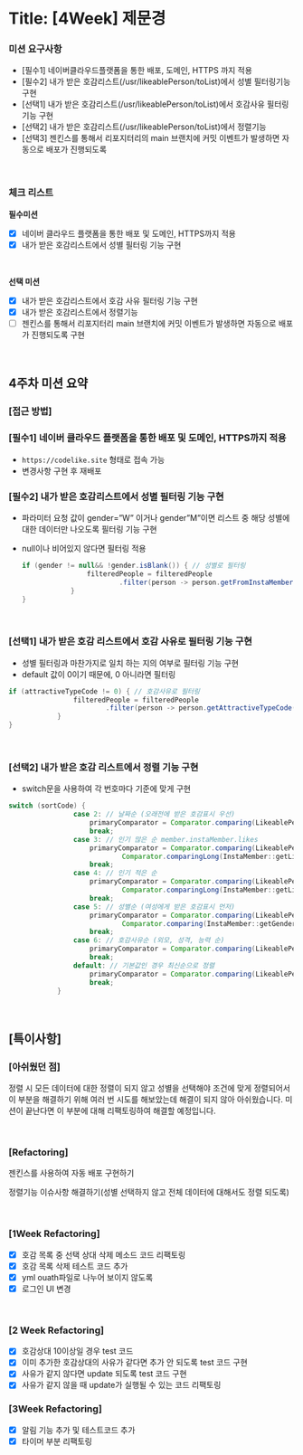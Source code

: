 # Title: [4Week] 제문경

### 미션 요구사항

- [필수1] 네이버클라우드플랫폼을 통한 배포, 도메인, HTTPS 까지 적용
- [필수2] 내가 받은 호감리스트(/usr/likeablePerson/toList)에서 성별 필터링기능 구현
- [선택1] 내가 받은 호감리스트(/usr/likeablePerson/toList)에서 호감사유 필터링기능 구현
- [선택2] 내가 받은 호감리스트(/usr/likeablePerson/toList)에서 정렬기능
- [선택3] 젠킨스를 통해서 리포지터리의 main 브랜치에 커밋 이벤트가 발생하면 자동으로 배포가 진행되도록

<br>

### 체크 리스트

**필수미션**

- [x]  네이버 클라우드 플랫폼을 통한 배포 및 도메인, HTTPS까지 적용
- [x]  내가 받은 호감리스트에서 성별 필터링 기능 구현

<br>

**선택 미션**

- [x]  내가 받은 호감리스트에서 호감 사유 필터링 기능 구현
- [x]  내가 받은 호감리스트에서 정렬기능
- [ ]  젠킨스를 통해서 리포지터리 main 브랜치에 커밋 이벤트가 발생하면 자동으로 배포가 진행되도록 구현

<br>

## 4주차 미션 요약
### **[접근 방법]**

### [필수1] 네이버 클라우드 플랫폼을 통한 배포 및 도메인, HTTPS까지 적용

- `https://codelike.site` 형태로 접속 가능
- 변경사항 구현 후 재배포
  <br>

### [필수2] 내가 받은 호감리스트에서 성별 필터링 기능 구현

- 파라미터 요청 값이 gender=”W” 이거나 gender”M”이면 리스트 중 해당 성별에 대한 데이터만 나오도록 필터링 기능 구현
- null이나 비어있지 않다면 필터링 적용

    ```java
    if (gender != null&& !gender.isBlank()) { // 성별로 필터링
                    filteredPeople = filteredPeople
                            .filter(person -> person.getFromInstaMember().getGender().equals(gender));
                }
    }
    ```

<br>

### [선택1] 내가 받은 호감 리스트에서 호감 사유로 필터링 기능 구현

- 성별 필터링과 마찬가지로 일치 하는 지의 여부로 필터링 기능 구현
- default 값이 0이기 때문에, 0 아니라면 필터링

```java
if (attractiveTypeCode != 0) { // 호감사유로 필터링
                filteredPeople = filteredPeople
                        .filter(person -> person.getAttractiveTypeCode() == attractiveTypeCode);
            }
}
```
<br>

### [선택2] 내가 받은 호감 리스트에서 정렬 기능 구현

- switch문을 사용하여 각 번호마다 기준에 맞게 구현

```java
switch (sortCode) {
                case 2: // 날짜순 (오래전에 받은 호감표시 우선)
                    primaryComparator = Comparator.comparing(LikeablePerson::getCreateDate);
                    break;
                case 3: // 인기 많은 순 member.instaMember.likes
                    primaryComparator = Comparator.comparing(LikeablePerson::getFromInstaMember,
                            Comparator.comparingLong(InstaMember::getLikes).reversed());
                    break;
                case 4: // 인기 적은 순
                    primaryComparator = Comparator.comparing(LikeablePerson::getFromInstaMember,
                            Comparator.comparingLong(InstaMember::getLikes));
                    break;
                case 5: // 성별순 (여성에게 받은 호감표시 먼저)
                    primaryComparator = Comparator.comparing(LikeablePerson::getFromInstaMember,
                            Comparator.comparing(InstaMember::getGender)).reversed();
                    break;
                case 6: // 호감사유순 (외모, 성격, 능력 순)
                    primaryComparator = Comparator.comparing(LikeablePerson::getAttractiveTypeCode);
                    break;
                default: // 기본값인 경우 최신순으로 정렬
                    primaryComparator = Comparator.comparing(LikeablePerson::getCreateDate).reversed();
                    break;
            }
```


<br>

## **[특이사항]**

### [아쉬웠던 점]

정렬 시 모든 데이터에 대한 정렬이 되지 않고 성별을 선택해야 조건에 맞게 정렬되어서 이 부분을 해결하기 위해 여러 번 시도를 해보았는데 해결이 되지 않아 아쉬웠습니다.  미션이 끝난다면 이 부분에 대해 리팩토링하여 해결할 예정입니다.

<br>

### [Refactoring]

젠킨스를 사용하여 자동 배포 구현하기

정렬기능 이슈사항 해결하기(성별 선택하지 않고 전체 데이터에 대해서도 정렬 되도록)

<br>

### [1Week Refactoring]

- [x]  호감 목록 중 선택 상대 삭제 메소드 코드 리팩토링
- [x]  호감 목록 삭제 테스트 코드 추가
- [x]  yml ouath파일로 나누어 보이지 않도록
- [x]  로그인 UI 변경

<br>

### [2 Week Refactoring]

- [x]  호감상대 10이상일 경우 test 코드
- [x]  이미 추가한 호감상대의 사유가 같다면 추가 안 되도록 test 코드 구현
- [x]  사유가 같지 않다면 update 되도록 test 코드 구현
- [x]  사유가 같지 않을 때 update가 실행될 수 있는 코드 리팩토링

### [3Week Refactoring]

- [x]  알림 기능 추가 및 테스트코드 추가
- [x]  타이머 부분 리팩토링